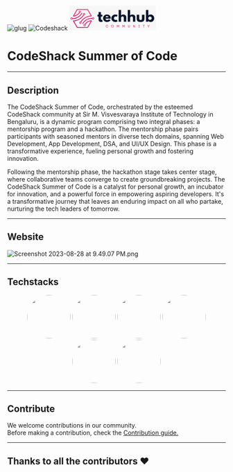 
<img width="100" alt="glug" src="assets/glug_wh.png">
<img width="200" alt="Codeshack" src="assets/c1.png">
<img width="200" alt="TechHub" src="https://github.com/techhub-community/csoc_platform/blob/Readme/images/Techhub.jpeg">

 
# CodeShack Summer of Code
<hr/>

## Description

<p>The CodeShack Summer of Code, orchestrated by the esteemed CodeShack community at Sir M. Visvesvaraya Institute of Technology in Bengaluru, is a dynamic program comprising two integral phases: a mentorship program and a hackathon. The mentorship phase pairs participants with seasoned mentors in diverse tech domains, spanning Web Development, App Development, DSA, and UI/UX Design. This phase is a transformative experience, fueling personal growth and fostering innovation.

Following the mentorship phase, the hackathon stage takes center stage, where collaborative teams converge to create groundbreaking projects. The CodeShack Summer of Code is a catalyst for personal growth, an incubator for innovation, and a powerful force in empowering aspiring developers. It's a transformative journey that leaves an enduring impact on all who partake, nurturing the tech leaders of tomorrow.</p>

<hr/>

## Website

<img width="960" alt="Screenshot 2023-08-28 at 9.49.07 PM.png" src="assets/csocwebsite.png">

<hr/>

## Techstacks
<div align="center">
  <img src="assets/html.png" width="100" height="100" style="border-radius: 50%;">
  <img src="assets/css.png" width="100" height="100" style="border-radius: 50%;">
  <img src="assets/js.png" width="100" height="100" style="border-radius: 50%;">
  <img src="assets/django.png" width="100" height="100" style="border-radius: 50%;">
  <img src="assets/postgres.png" width="100" height="100" style="border-radius: 50%;">
  <img src="assets/ngnix.png" width="100" height="100" style="border-radius: 50%;">
</div>


<hr>

## Contribute

We welcome contributions in our community.<br>
Before making a contribution, check the <a href="CONTRIBUTING.md">Contribution guide.</a>
<hr>

## Thanks to all the contributors ❤️

